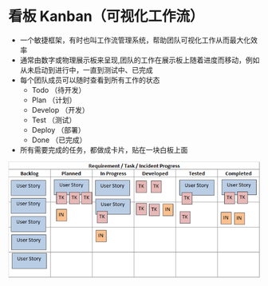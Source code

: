 # 看板 Kanban（可视化工作流）

* 一个敏捷框架，有时也叫工作流管理系统，帮助团队可视化工作从而最大化效率
* 通常由数字或物理展示板来呈现,团队的工作在展示板上随着进度而移动，例如从未启动到进行中，一直到测试中、已完成
* 每个团队成员可以随时查看到所有工作的状态
  - Todo （待开发）
  - Plan （计划）
  - Develop （开发）
  - Test （测试）
  - Deploy （部署）
  - Done （已完成）
* 所有需要完成的任务，都做成卡片，贴在一块白板上面

![看板墙](../_static/kanban.png "Optional title")
